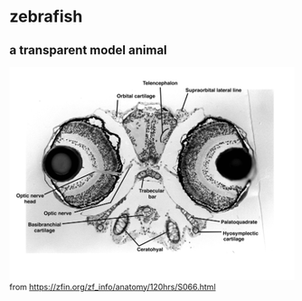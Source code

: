 # zebrafish
## a transparent model animal
![](120h_zerbrafish_embryo_lateral.jpeg)
from https://zfin.org/zf_info/anatomy/120hrs/S066.html

